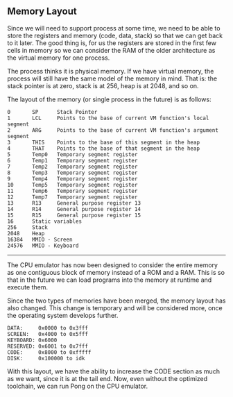 ## Memory Layout

Since we will need to support process at some time, we need to be able to store
the registers and memory (code, data, stack) so that we can get back to it
later. The good thing is, for us the registers are stored in the first few cells
in memory so we can consider the RAM of the older architecture as the virtual
memory for one process.

The process thinks it is physical memory. If we have virtual memory, the process
will still have the same model of the memory in mind. That is: the stack pointer
is at zero, stack is at 256, heap is at 2048, and so on.

The layout of the memory (or single process in the future) is as follows:

```
0       SP      Stack Pointer
1       LCL     Points to the base of current VM function's local segment
2       ARG     Points to the base of current VM function's argument segment
3       THIS    Points to the base of this segment in the heap
4       THAT    Points to the base of that segment in the heap
5       Temp0   Temporary segment register
6       Temp1   Temporary segment register
7       Temp2   Temporary segment register
8       Temp3   Temporary segment register
9       Temp4   Temporary segment register
10      Temp5   Temporary segment register
11      Temp6   Temporary segment register
12      Temp7   Temporary segment register
13      R13     General purpose register 13
14      R14     General purpose register 14
15      R15     General purpose register 15
16      Static variables
256     Stack
2048    Heap
16384   MMIO - Screen
24576   MMIO - Keyboard
```

---

The CPU emulator has now been designed to consider the entire memory as one
contiguous block of memory instead of a ROM and a RAM. This is so that in the
future we can load programs into the memory at runtime and execute them.

Since the two types of memories have been merged, the memory layout has also
changed. This change is temporary and will be considered more, once the
operating system develops further.

```
DATA:     0x0000 to 0x3fff
SCREEN:   0x4000 to 0x5fff
KEYBOARD: 0x6000
RESERVED: 0x6001 to 0x7fff
CODE:     0x8000 to 0xfffff
DISK:     0x100000 to idk
```

With this layout, we have the ability to increase the CODE section as much as we
want, since it is at the tail end. Now, even without the optimized toolchain, we
can run Pong on the CPU emulator.
